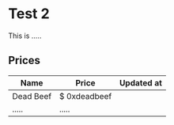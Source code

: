 # Test 2

This is .....

## Prices


| Name      | Price         | Updated at |
| --------- | ------------- | ---------- |
| Dead Beef | $ 0xdeadbeef |            |
| .....     | .....         |            |
